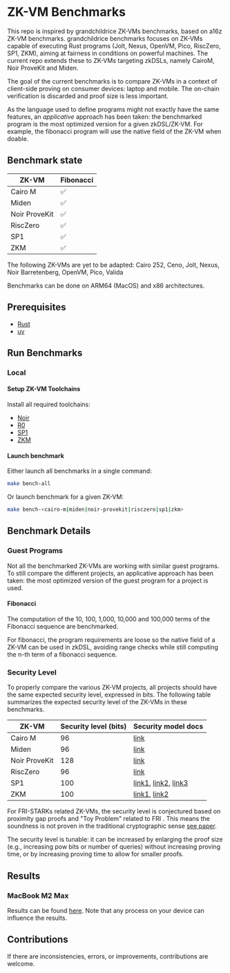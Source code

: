 # ZK-VM Benchmarks

This repo is inspired by grandchildrice ZK-VMs benchmarks, based on a16z ZK-VM benchmarks.
grandchildrice benchmarks focuses on ZK-VMs capable of executing Rust programs (Jolt, Nexus, OpenVM, Pico, RiscZero, SP1, ZKM), aiming at fairness in conditions on powerful machines. The current repo extends these to ZK-VMs targeting zkDSLs, namely CairoM, Noir ProveKit and Miden.

The goal of the current benchmarks is to compare ZK-VMs in a context of client-side proving on consumer devices: laptop and mobile. The on-chain verification is discarded and proof size is less important.

As the language used to define programs might not exactly have the same features, an *applicative* approach has been taken: the benchmarked program is the most optimized version for a given zkDSL/ZK-VM.
For example, the fibonacci program will use the native field of the ZK-VM when doable.

## Benchmark state
|ZK-VM|Fibonacci|
|-|-|
|Cairo M | ✅ |
|Miden |✅|
|Noir ProveKit|✅|
|RiscZero|✅|
|SP1|✅|
|ZKM|✅|

The following ZK-VMs are yet to be adapted: Cairo 252, Ceno, Jolt, Nexus, Noir Barretenberg, OpenVM, Pico, Valida

Benchmarks can be done on ARM64 (MacOS) and x86 architectures.

## Prerequisites
- [Rust](https://www.rust-lang.org/tools/install)
- [uv](https://docs.astral.sh/uv/getting-started/installation/)

## Run Benchmarks

### Local
#### Setup ZK-VM Toolchains

Install all required toolchains:
- [Noir](https://noir-lang.org/docs/getting_started/quick_start)
- [R0](https://dev.risczero.com/api/zkvm/install)
- [SP1](https://docs.succinct.xyz/docs/sp1/getting-started/install)
- [ZKM](https://docs.zkm.io/introduction/installation.html)

#### Launch benchmark
Either launch all benchmarks in a single command:
```bash
make bench-all
```

Or launch benchmark for a given ZK-VM:
```bash
make bench-<cairo-m|miden|noir-provekit|risczero|sp1|zkm>
```

## Benchmark Details
### Guest Programs
Not all the benchmarked ZK-VMs are working with similar guest programs.
To still compare the different projects, an applicative approach has been taken: the most optimized version of the guest program for a project is used.

#### Fibonacci
The computation of the 10, 100, 1,000, 10,000 and 100,000 terms of the Fibonacci sequence are benchmarked.

For fibonacci, the program requirements are loose so the native field of a ZK-VM can be used in zkDSL, avoiding range checks while still computing the n-th term of a fibonacci sequence.

### Security Level
To properly compare the various ZK-VM projects, all projects should have the same expected security level, expressed in bits.
The following table summarizes the expected security level of the ZK-VMs in these benchmarks.

|ZK-VM|Security level (bits)|Security model docs|
|-|-|-|
|Cairo M | 96 |[link](https://github.com/kkrt-labs/zkvm-benchmarks/blob/accbfa6a4ad949596936660503bd6ba53e576373/cairo-m/src/main.rs#L114)|
|Miden |96|[link](https://github.com/0xMiden/miden-vm/blob/1878ce974a7aa8834e70072b5ef3ca4d299b9873/air/src/options.rs#L182-L186)|
|Noir ProveKit|128|[link](https://github.com/worldfnd/ProveKit/blob/77304a3509554ef82025348ecbb660614ac50c0a/noir-r1cs/src/whir_r1cs.rs#L96)|
|RiscZero|96|[link](https://github.com/risc0/risc0/blob/bef7bf580eb13d5467074b5f6075a986734d3fe5/website/api/security-model.md#cryptographic-security)|
|SP1|100| [link1](https://docs.succinct.xyz/assets/files/SP1_Turbo_Memory_Argument-b042ba18b58c4add20a8370f4802f077.pdf), [link2](https://docs.succinct.xyz/docs/sp1/security/security-model#security-of-elliptic-curves-over-extension-fields), [link3](https://docs.succinct.xyz/docs/sp1/security/security-model#conjectures-for-fris-security)|
|ZKM|100| [link1](https://docs.zkm.io/design/memory-checking.html#elliptic-curve-selection-over-koalabear-prime-extension-field), [link2](https://github.com/ProjectZKM/Ziren/blob/52dd269d475b10b6b2ddc5df3155814633491f24/crates/stark/src/kb31_poseidon2.rs#L202-L203)|

For FRI-STARKs related ZK-VMs, the security level is conjectured based on proximity gap proofs and "Toy Problem" related to FRI . This means the soundness is not proven in the traditional cryptographic sense [see paper](https://eprint.iacr.org/2024/1161.pdf).


The security level is tunable: it can be increased by enlarging the proof size (e.g., increasing pow bits or number of queries) without increasing proving time, or by increasing proving time to allow for smaller proofs.

## Results
### MacBook M2 Max

Results can be found [here](.outputs/benchmark/simple_benchmarks.ipynb).
Note that any process on your device can influence the results.

## Contributions
If there are inconsistencies, errors, or improvements, contributions are welcome.
